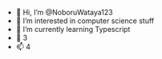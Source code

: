 - 👋 Hi, I’m @NoboruWataya123
- 👀 I’m interested in computer science stuff
- 🌱 I’m currently learning Typescript
- 💞️ 3
- 📫 4

<!---
NoboruWataya123/NoboruWataya123 is a ✨ special ✨ repository because its `README.md` (this file) appears on your GitHub profile.
You can click the Preview link to take a look at your changes.
--->
